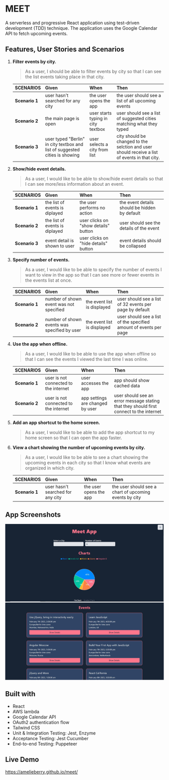 # MEET
A serverless and progressive React application using test-driven development (TDD) technique. The application uses the Google Calendar API to fetch upcoming events. 

## Features, User Stories and Scenarios
1. **Filter events by city.**

    > As a user, I should be able to filter events by city so that I can see the list events taking place in that city.
    
    **SCENARIOS** | **Given** |  **When** | **Then**
    ---------- | --- | --- | --- 
    **Scenario 1** | user hasn't searched for any city | the user opens the app | the user should see a list of all upcoming events   
    **Scenario 2** | the main page is open | user starts typing in city textbox | user should see a list of suggested cities matching what they typed 
    **Scenario 3** | user typed "Berlin" in city textbox and list of suggested cities is showing | user selects a city from list | city should be changed to the selction and user should receive a list of events in that city.

2. **Show/hide event details.**

    > As a user, I would like to be able to show/hide event details so that I can see more/less information about an event.
        
    **SCENARIOS** | **Given** |  **When** | **Then**
    ---------- | --- | --- | --- 
    **Scenario 1** | the list of events is diplayed | the user performs no action | the event details should be hidden by default   
    **Scenario 2** | the list of events is diplayed | user clicks on "show details" button | user should see the details of the event
    **Scenario 3** | event detail is shown to user | user clicks on "hide details" button | event details should be collapsed

3. **Specify number of events.**

    > As a user, I would like to be able to specify the number of events I want to view in the app so that I can see more or fewer events in the events list at once.
            
    **SCENARIOS** | **Given** |  **When** | **Then**
    ---------- | --- | --- | --- 
    **Scenario 1** | number of shown event was not specified | the event list is displayed | user should see a list of 32 events per page by default   
    **Scenario 2** | number of shown events was specified by user | the event list is displayed | user should see a list of the specified amount of events per page

4. **Use the app when offline.**

    > As a user, I would like to be able to use the app when offline so that I can see the events I viewed the last time I was online.
            
    **SCENARIOS** | **Given** |  **When** | **Then**
    ---------- | --- | --- | --- 
    **Scenario 1** | user is not connected to the internet | user accesses the app | app should show cached data
    **Scenario 2** | user is not connected to the internet | app settings are changed by user | user should see an error message stating that they should first connect to the internet

5. **Add an app shortcut to the home screen.**

    > As a user, I would like to be able to add the app shortcut to my home screen so that I can open the app faster.

6. **View a chart showing the number of upcoming events by city.**

    > As a user, I would like to be able to see a chart showing the upcoming events in each city so that I know what events are organized in which city.
                    
    **SCENARIOS** | **Given** |  **When** | **Then**
    ---------- | --- | --- | --- 
    **Scenario 1** | user hasn't searched for any city | the user opens the app | the user should see a chart of upcoming events by city 

## App Screenshots
![A screenshot of city-search and event number inputs and charts ](./public/input-and-chart-capture.JPG)
![A screenshot of the events list](./public/events-capture.JPG)

## Built with
* React
* AWS lambda
* Google Calendar API
* OAuth2 authentication flow
* Tailwind CSS
* Unit & Integration Testing: Jest, Enzyme
* Acceptance Testing: Jest Cucumber
* End-to-end Testing: Puppeteer

## Live Demo
https://amelieberry.github.io/meet/